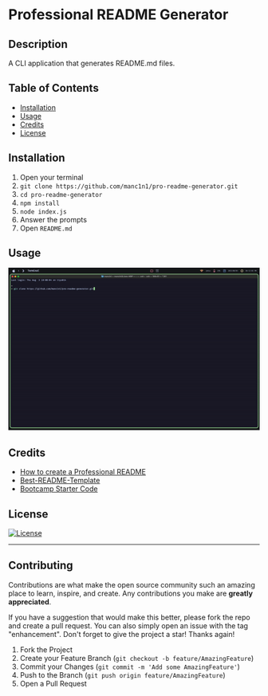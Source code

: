 # Professional README Generator

## Description

A CLI application that generates README.md files.

## Table of Contents

-   [Installation](#installation)
-   [Usage](#usage)
-   [Credits](#credits)
-   [License](#license)

## Installation

1. Open your terminal
2. `git clone https://github.com/manc1n1/pro-readme-generator.git`
3. `cd pro-readme-generator`
4. `npm install`
5. `node index.js`
6. Answer the prompts
7. Open `README.md`

## Usage

![how to](./assets/images/gif.gif)

## Credits

-   [How to create a Professional README](https://coding-boot-camp.github.io/full-stack/github/professional-readme-guide)
-   [Best-README-Template](https://github.com/othneildrew/Best-README-Template/tree/master)
-   [Bootcamp Starter Code](https://github.com/coding-boot-camp/potential-enigma)

## License

[![License](https://img.shields.io/github/license/manc1n1/pro-readme-generator.svg?style=for-the-badge)](https://github.com/manc1n1/pro-readme-generator/blob/${data.branch}/LICENSE)

---

## Contributing

Contributions are what make the open source community such an amazing place to learn, inspire, and create. Any contributions you make are **greatly appreciated**.

If you have a suggestion that would make this better, please fork the repo and create a pull request. You can also simply open an issue with the tag "enhancement".
Don't forget to give the project a star! Thanks again!

1. Fork the Project
2. Create your Feature Branch (`git checkout -b feature/AmazingFeature`)
3. Commit your Changes (`git commit -m 'Add some AmazingFeature'`)
4. Push to the Branch (`git push origin feature/AmazingFeature`)
5. Open a Pull Request
